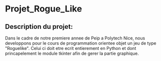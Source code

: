 # Projet_Rogue_Like

## Description du projet:
Dans le cadre de notre premiere annee de Peip a Polytech Nice, nous developpons pour le cours de programmation orientee objet un jeu de type "Roguelike". Celui ci doit etre ecrit entierement en Python et dont princapelement le module tkinter afin de gerer la partie graphique.